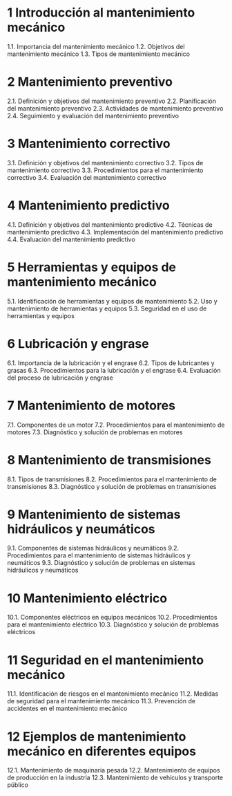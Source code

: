 # 1 Introducción al mantenimiento mecánico
  1.1. Importancia del mantenimiento mecánico
  1.2. Objetivos del mantenimiento mecánico
  1.3. Tipos de mantenimiento mecánico

# 2 Mantenimiento preventivo
  2.1. Definición y objetivos del mantenimiento preventivo
  2.2. Planificación del mantenimiento preventivo
  2.3. Actividades de mantenimiento preventivo
  2.4. Seguimiento y evaluación del mantenimiento preventivo

# 3 Mantenimiento correctivo
  3.1. Definición y objetivos del mantenimiento correctivo
  3.2. Tipos de mantenimiento correctivo
  3.3. Procedimientos para el mantenimiento correctivo
  3.4. Evaluación del mantenimiento correctivo

# 4 Mantenimiento predictivo
  4.1. Definición y objetivos del mantenimiento predictivo
  4.2. Técnicas de mantenimiento predictivo
  4.3. Implementación del mantenimiento predictivo
  4.4. Evaluación del mantenimiento predictivo

# 5 Herramientas y equipos de mantenimiento mecánico
  5.1. Identificación de herramientas y equipos de mantenimiento
  5.2. Uso y mantenimiento de herramientas y equipos
  5.3. Seguridad en el uso de herramientas y equipos

# 6 Lubricación y engrase
  6.1. Importancia de la lubricación y el engrase
  6.2. Tipos de lubricantes y grasas
  6.3. Procedimientos para la lubricación y el engrase
  6.4. Evaluación del proceso de lubricación y engrase

# 7 Mantenimiento de motores
  7.1. Componentes de un motor
  7.2. Procedimientos para el mantenimiento de motores
  7.3. Diagnóstico y solución de problemas en motores

# 8 Mantenimiento de transmisiones
  8.1. Tipos de transmisiones
  8.2. Procedimientos para el mantenimiento de transmisiones
  8.3. Diagnóstico y solución de problemas en transmisiones

# 9 Mantenimiento de sistemas hidráulicos y neumáticos
  9.1. Componentes de sistemas hidráulicos y neumáticos
  9.2. Procedimientos para el mantenimiento de sistemas hidráulicos y neumáticos
  9.3. Diagnóstico y solución de problemas en sistemas hidráulicos y neumáticos

# 10 Mantenimiento eléctrico
  10.1. Componentes eléctricos en equipos mecánicos
  10.2. Procedimientos para el mantenimiento eléctrico
  10.3. Diagnóstico y solución de problemas eléctricos

# 11 Seguridad en el mantenimiento mecánico
  11.1. Identificación de riesgos en el mantenimiento mecánico
  11.2. Medidas de seguridad para el mantenimiento mecánico
  11.3. Prevención de accidentes en el mantenimiento mecánico

# 12 Ejemplos de mantenimiento mecánico en diferentes equipos
  12.1. Mantenimiento de maquinaria pesada
  12.2. Mantenimiento de equipos de producción en la industria
  12.3. Mantenimiento de vehículos y transporte público
